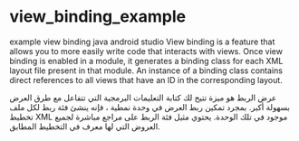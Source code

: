# view_binding_example
example view binding java android studio 
View binding is a feature that allows you to more easily write code that interacts with views.
Once view binding is enabled in a module, it generates a binding class for each XML layout file present in that module.
An instance of a binding class contains direct references to all views that have an ID in the corresponding layout.

عرض الربط هو ميزة تتيح لك كتابة التعليمات البرمجية التي تتفاعل مع طرق العرض بسهولة 
أكبر. بمجرد تمكين ربط العرض في وحدة نمطية ، فإنه ينشئ فئة ربط لكل ملف تخطيط
XML
موجود في تلك الوحدة. يحتوي مثيل فئة الربط على مراجع مباشرة لجميع العروض التي لها معرف في التخطيط المطابق.


